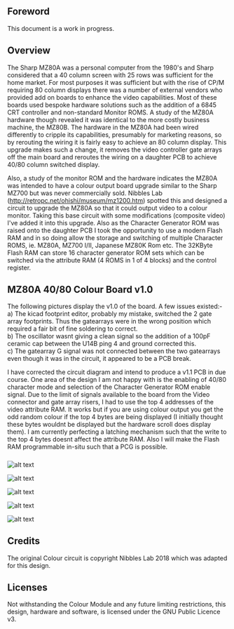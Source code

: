 ## Foreword

This document is a work in progress.



## Overview

The Sharp MZ80A was a personal computer from the 1980's and Sharp considered that a 40 column screen with 25 rows was sufficient for the home market. For most purposes it was sufficient but with the rise of CP/M requiring 80 column displays there was a number of external vendors who provided add on boards to enhance the video capabilities. Most of these boards used bespoke hardware solutions such as the addition of a 6845 CRT controller and non-standard Monitor ROMS.  A study of the MZ80A hardware though revealed it was identical to the more costly business machine, the MZ80B. The hardware in the MZ80A had been wired differently to cripple its capabilities, presumably for marketing reasons, so by rerouting the wiring it is fairly easy to achieve an 80 column display. This upgrade makes such a change, it removes the video controller gate arrays off the main board and reroutes the wiring on a daughter PCB to achieve 40/80 column switched display.

Also, a study of the monitor ROM and the hardware indicates the MZ80A was intended to have a colour output board upgrade similar to the Sharp MZ700 but was never commercially sold. Nibbles Lab (http://retropc.net/ohishi/museum/mz1200.htm) spotted this and designed a circuit to upgrade the MZ80A so that it could output video to a colour monitor. Taking this base circuit with some modifications (composite video) I've added it into this upgrade. Also as the Character Generator ROM was raised onto the daughter PCB I took the opportunity to use a modern Flash RAM and in so doing allow the storage and switching of multiple Character ROMS, ie. MZ80A, MZ700 I/II, Japanese MZ80K Rom etc. The 32KByte Flash RAM can store 16 character generator ROM sets which can be switched via the attribute RAM (4 ROMS in 1 of 4 blocks) and the control register.



## MZ80A 40/80 Colour Board v1.0

The following pictures display the v1.0 of the board. A few issues existed:-<br/>
a) The kicad footprint editor, probably my mistake, switched the 2 gate array footprints. Thus the gatearrays were in the wrong position which required a fair bit of fine soldering to correct.<br/>
b) The oscillator wasnt giving a clean signal so the addition of a 100pF ceramic cap between the U14B ping 4 and ground corrected this.<br/>
c) The gatearray G signal was not connected between the two gatearrays even though it was in the circuit, it appeared to be a PCB break.<br/>

I have corrected the circuit diagram and intend to produce a v1.1 PCB in due course. One area of the design I am not happy with is the enabling of 40/80 character mode and selection of the Character Generator ROM enable signal. Due to the limit of signals available to the board from the Video connector and gate array risers, I had to use the top 4 addresses of the video attribute RAM. It works but if you are using colour output you get the odd random colour if the top 4 bytes are being displayed (I initially thought these bytes wouldnt be displayed but the hardware scroll does display them). I am currently perfecting a latching mechanism such that the write to the top 4 bytes doesnt affect the attribute RAM. Also I will make the Flash RAM programmable in-situ such that a PCG is possible.

##### 

![alt text](https://github.com/pdsmart/MZ80A_80COLOUR/blob/master/docs/IMG_9675.jpg)

![alt text](https://github.com/pdsmart/MZ80A_80COLOUR/blob/master/docs/IMG_9671.jpg)

![alt text](https://github.com/pdsmart/MZ80A_80COLOUR/blob/master/docs/IMG_9674.jpg)

![alt text](https://github.com/pdsmart/MZ80A_80COLOUR/blob/master/docs/IMG_9678.jpg)

![alt text](https://github.com/pdsmart/MZ80A_80COLOUR/blob/master/docs/IMG_9680.jpg)





## Credits

The original Colour circuit is copyright Nibbles Lab 2018 which was adapted for this design.



## Licenses

Not withstanding the Colour Module and any future limiting restrictions, this design, hardware and software, is licensed under the GNU Public Licence v3.


